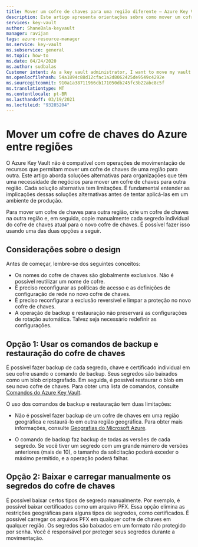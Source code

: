 ```yaml
---
title: Mover um cofre de chaves para uma região diferente – Azure Key Vault | Microsoft Docs
description: Este artigo apresenta orientações sobre como mover um cofre de chaves para uma região diferente.
services: key-vault
author: ShaneBala-keyvault
manager: ravijan
tags: azure-resource-manager
ms.service: key-vault
ms.subservice: general
ms.topic: how-to
ms.date: 04/24/2020
ms.author: sudbalas
Customer intent: As a key vault administrator, I want to move my vault to another region.
ms.openlocfilehash: 54a1894c88d12cfac1a2d8062425de9549c4292e
ms.sourcegitcommit: 910a1a38711966cb171050db245fc3b22abc8c5f
ms.translationtype: MT
ms.contentlocale: pt-BR
ms.lasthandoff: 03/19/2021
ms.locfileid: "93285204"
---
```

# <a name="move-an-azure-key-vault-across-regions"></a>Mover um cofre de chaves do Azure entre regiões

O Azure Key Vault não é compatível com operações de movimentação de recursos que permitam mover um cofre de chaves de uma região para outra. Este artigo aborda soluções alternativas para organizações que têm uma necessidade de negócios para mover um cofre de chaves para outra região. Cada solução alternativa tem limitações. É fundamental entender as implicações dessas soluções alternativas antes de tentar aplicá-las em um ambiente de produção.

Para mover um cofre de chaves para outra região, crie um cofre de chaves na outra região e, em seguida, copie manualmente cada segredo individual do cofre de chaves atual para o novo cofre de chaves. É possível fazer isso usando uma das duas opções a seguir.

## <a name="design-considerations"></a>Considerações sobre o design

Antes de começar, lembre-se dos seguintes conceitos:

* Os nomes do cofre de chaves são globalmente exclusivos. Não é possível reutilizar um nome de cofre.
* É preciso reconfigurar as políticas de acesso e as definições de configuração de rede no novo cofre de chaves.
* É preciso reconfigurar a exclusão reversível e limpar a proteção no novo cofre de chaves.
* A operação de backup e restauração não preservará as configurações de rotação automática. Talvez seja necessário redefinir as configurações.

## <a name="option-1-use-the-key-vault-backup-and-restore-commands"></a>Opção 1: Usar os comandos de backup e restauração do cofre de chaves

É possível fazer backup de cada segredo, chave e certificado individual em seu cofre usando o comando de backup. Seus segredos são baixados como um blob criptografado. Em seguida, é possível restaurar o blob em seu novo cofre de chaves. Para obter uma lista de comandos, consulte [Comandos do Azure Key Vault](/powershell/module/azurerm.keyvault/?view=azurermps-6.13.0#key_vault).

O uso dos comandos de backup e restauração tem duas limitações:

* Não é possível fazer backup de um cofre de chaves em uma região geográfica e restaurá-lo em outra região geográfica. Para obter mais informações, consulte [Geografias do Microsoft Azure](https://azure.microsoft.com/global-infrastructure/geographies/).

* O comando de backup faz backup de todas as versões de cada segredo. Se você tiver um segredo com um grande número de versões anteriores (mais de 10), o tamanho da solicitação poderá exceder o máximo permitido, e a operação poderá falhar.

## <a name="option-2-manually-download-and-upload-the-key-vault-secrets"></a>Opção 2: Baixar e carregar manualmente os segredos do cofre de chaves

É possível baixar certos tipos de segredo manualmente. Por exemplo, é possível baixar certificados como um arquivo PFX. Essa opção elimina as restrições geográficas para alguns tipos de segredos, como certificados. É possível carregar os arquivos PFX em qualquer cofre de chaves em qualquer região. Os segredos são baixados em um formato não protegido por senha. Você é responsável por proteger seus segredos durante a movimentação.